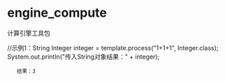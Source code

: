 # engine_compute
计算引擎工具包

//示例1：String
        Integer integer = template.process("1+1+1", Integer.class);
        System.out.println("传入String对象结果：" + integer);
        
        
       结果：3
